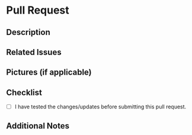 # Pull Request

## Description

<!---Please include a brief description of the changes or features you are proposing.-->

## Related Issues

<!---If this pull request is related to any GitHub issue(s), please reference them here.-->

## Pictures (if applicable)

<!---Include any pictures that help demonstrate the changes.-->

## Checklist

- [ ] I have tested the changes/updates before submitting this pull request.

## Additional Notes

<!---Add any additional notes or context about the changes here.-->

